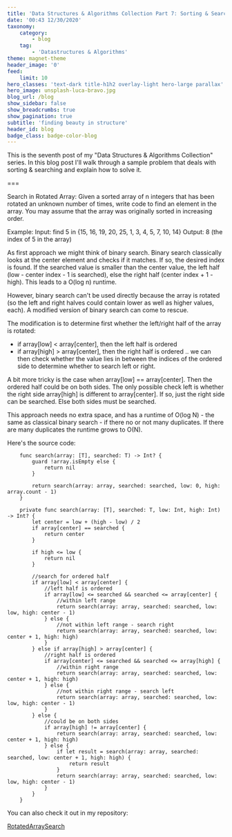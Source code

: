 ```yaml
---
title: 'Data Structures & Algorithms Collection Part 7: Sorting & Searching'
date: '00:43 12/30/2020'
taxonomy:
    category:
        - blog
    tag:
        - 'Datastructures & Algorithms'
theme: magnet-theme
header_image: '0'
feed:
    limit: 10
hero_classes: 'text-dark title-h1h2 overlay-light hero-large parallax'
hero_image: unsplash-luca-bravo.jpg
blog_url: /blog
show_sidebar: false
show_breadcrumbs: true
show_pagination: true
subtitle: 'finding beauty in structure'
header_id: blog
badge_class: badge-color-blog
---
```


This is the seventh post of my "Data Structures & Algorithms Collection" series. 
In this blog post I'll walk through a sample problem that deals with sorting & searching and explain how to solve it.

===

Search in Rotated Array: Given a sorted array of n integers that has been rotated an unknown number of times, write code to find an element in the array. You may assume that the array was originally sorted in increasing order.

Example:
Input: find 5 in {15, 16, 19, 20, 25, 1, 3, 4, 5, 7, 10, 14}
Output: 8 (the index of 5 in the array) 

As first approach we might think of binary search. Binary search classically looks at the center element and checks if it matches. If so, the desired index is found. If the searched value is smaller than the center value, the left half (low - center index - 1 is searched), else the right half (center index + 1 - high). This leads to a O(log n) runtime.

However, binary search can't be used directly because the array is rotated (so the left and right halves could contain lower as well as higher values, each). A modified version of binary search can come to rescue. 

The modification is to determine first whether the left/right half of the array is rotated:
- if array[low] < array[center], then the left half is ordered
- if array[high] > array[center], then the right half is ordered
.. we can then check whether the value lies in between the indices of the ordered side to determine whether to search left or right.

A bit more tricky is the case when array[low] == array[center]. Then the ordered half could be on both sides. 
The only possible check left is whether the right side array[high] is different to array[center]. If so, just the right side can be searched. Else both sides must be searched.

This approach needs no extra space, and has a runtime of O(log N) - the same as classical binary search - if there no or not many duplicates. If there are many duplicates the runtime grows to O(N).

Here's the source code:

```
    func search(array: [T], searched: T) -> Int? {
        guard !array.isEmpty else {
            return nil
        }
        
        return search(array: array, searched: searched, low: 0, high: array.count - 1)
    }
    
    private func search(array: [T], searched: T, low: Int, high: Int) -> Int? {
        let center = low + (high - low) / 2
        if array[center] == searched {
            return center
        }
        
        if high <= low {
            return nil
        }
        
        //search for ordered half
        if array[low] < array[center] {
            //left half is ordered
            if array[low] <= searched && searched <= array[center] {
                //within left range
                return search(array: array, searched: searched, low: low, high: center - 1)
            } else {
                //not within left range - search right
                return search(array: array, searched: searched, low: center + 1, high: high)
            }
        } else if array[high] > array[center] {
            //right half is ordered
            if array[center] <= searched && searched <= array[high] {
                //within right range
                return search(array: array, searched: searched, low: center + 1, high: high)
            } else {
                //not within right range - search left
                return search(array: array, searched: searched, low: low, high: center - 1)
            }
        } else {
            //could be on both sides
            if array[high] != array[center] {
                return search(array: array, searched: searched, low: center + 1, high: high)
            } else {
                if let result = search(array: array, searched: searched, low: center + 1, high: high) {
                    return result
                }
                return search(array: array, searched: searched, low: low, high: center - 1)
            }
        }
    }
```

You can also check it out in my repository:

[RotatedArraySearch](https://github.com/sjaindl/DataStructuresAlgs/blob/master/Sources/DataStructuresAlgorithms/SpecificAlgorithms/SortingAndSearching/RotatedArraySearch.swift)
